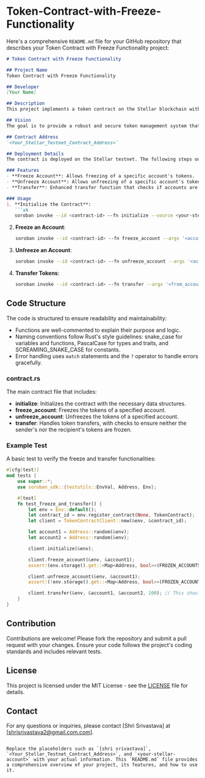 # Token-Contract-with-Freeze-Functionality
Here's a comprehensive `README.md` file for your GitHub repository that describes your Token Contract with Freeze Functionality project:

```markdown
# Token Contract with Freeze Functionality

## Project Name
Token Contract with Freeze Functionality

## Developer
[Your Name]

## Description
This project implements a token contract on the Stellar blockchain with added functionalities to freeze and unfreeze accounts. Frozen accounts cannot transfer tokens until they are unfrozen. This feature is useful for scenarios where token transactions need to be temporarily halted for specific accounts, providing an extra layer of security and control.

## Vision
The goal is to provide a robust and secure token management system that offers greater control over token transfers, enhancing security and flexibility for token holders.

## Contract Address
`<Your_Stellar_Testnet_Contract_Address>`

## Deployment Details
The contract is deployed on the Stellar testnet. The following steps outline how to interact with the contract using the Stellar SDK and Soroban CLI.

### Features
- **Freeze Account**: Allows freezing of a specific account's tokens.
- **Unfreeze Account**: Allows unfreezing of a specific account's tokens.
- **Transfer**: Enhanced transfer function that checks if accounts are frozen before processing the transaction.

### Usage
1. **Initialize the Contract**:
   ```sh
   soroban invoke --id <contract-id> --fn initialize --source <your-stellar-account>
   ```

2. **Freeze an Account**:
   ```sh
   soroban invoke --id <contract-id> --fn freeze_account --args '<account_address>' --source <your-stellar-account>
   ```

3. **Unfreeze an Account**:
   ```sh
   soroban invoke --id <contract-id> --fn unfreeze_account --args '<account_address>' --source <your-stellar-account>
   ```

4. **Transfer Tokens**:
   ```sh
   soroban invoke --id <contract-id> --fn transfer --args '<from_account>' '<to_account>' <amount> --source <your-stellar-account>
   ```

## Code Structure
The code is structured to ensure readability and maintainability:
- Functions are well-commented to explain their purpose and logic.
- Naming conventions follow Rust's style guidelines: snake_case for variables and functions, PascalCase for types and traits, and SCREAMING_SNAKE_CASE for constants.
- Error handling uses `match` statements and the `?` operator to handle errors gracefully.

### contract.rs
The main contract file that includes:
- **initialize**: Initializes the contract with the necessary data structures.
- **freeze_account**: Freezes the tokens of a specified account.
- **unfreeze_account**: Unfreezes the tokens of a specified account.
- **transfer**: Handles token transfers, with checks to ensure neither the sender's nor the recipient's tokens are frozen.

### Example Test
A basic test to verify the freeze and transfer functionalities:
```rust
#[cfg(test)]
mod tests {
    use super::*;
    use soroban_sdk::{testutils::EnvVal, Address, Env};

    #[test]
    fn test_freeze_and_transfer() {
        let env = Env::default();
        let contract_id = env.register_contract(None, TokenContract);
        let client = TokenContractClient::new(&env, &contract_id);

        let account1 = Address::random(&env);
        let account2 = Address::random(&env);

        client.initialize(&env);

        client.freeze_account(&env, &account1);
        assert!(env.storage().get::<Map<Address, bool>>(FROZEN_ACCOUNTS).unwrap().get(&account1).unwrap());

        client.unfreeze_account(&env, &account1);
        assert!(!env.storage().get::<Map<Address, bool>>(FROZEN_ACCOUNTS).unwrap().get(&account1).unwrap());

        client.transfer(&env, &account1, &account2, 100); // This should work if accounts are not frozen
    }
}
```

## Contribution
Contributions are welcome! Please fork the repository and submit a pull request with your changes. Ensure your code follows the project's coding standards and includes relevant tests.

## License
This project is licensed under the MIT License - see the [LICENSE](LICENSE) file for details.

## Contact
For any questions or inquiries, please contact [Shri Srivastava] at [shrisrivastava2@gmail.com.com].
```

Replace the placeholders such as `[shri srivastava]`, `<Your_Stellar_Testnet_Contract_Address>`, and `<your-stellar-account>` with your actual information. This `README.md` file provides a comprehensive overview of your project, its features, and how to use it.

